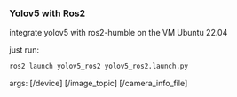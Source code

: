 ### Yolov5 with Ros2
integrate yolov5 with ros2-humble on the VM Ubuntu 22.04

just run:
```bash
ros2 launch yolov5_ros2 yolov5_ros2.launch.py
```

args:
    [/device]
    [/image_topic]
    [/camera_info_file]